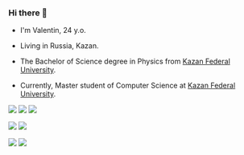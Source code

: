 ### Hi there 👋

- I'm Valentin, 24 y.o.

- Living in Russia, Kazan.

- The Bachelor of Science degree in Physics from [Kazan Federal University](https://kpfu.ru/).

- Currently, Master student of Computer Science at [Kazan Federal University](https://kpfu.ru/).

<p>
    <img src="https://img.shields.io/badge/-Github-181717?style=plastic&logo=GitHub&logoColor=white"/>
    <img src="https://img.shields.io/badge/-Git-F44D27?style=plastic&logo=Git&logoColor=white"/>
    <img src="https://img.shields.io/badge/-PyCharm-000000?style=flat-square&logo=pycharm&logoColor=white"/>
</p>

![](https://aleen42.github.io/badges/src/python.svg)
![](https://aleen42.github.io/badges/src/tensorflow.svg)

<p>
<img src="https://img.shields.io/badge/-PyTorch-EE4C2C?style=flat-square&logo=pytorch&logoColor=white"/>
<img src="https://img.shields.io/badge/-SQLite-003B57?style=flat-square&logo=sqlite&logoColor=white"/>
</p>


